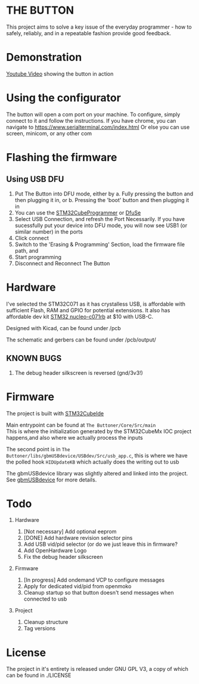 # THE BUTTON

This project aims to solve a key issue of the everyday programmer - how to safely, reliably, and in a repeatable fashion provide good feedback.

# Demonstration

[Youtube Video](https://www.youtube.com/shorts/mlwx9P0IeXQ) showing the button in action

# Using the configurator

The button will open a com port on your machine. To configure, simply connect to it and follow the instructions.
If you have chrome, you can navigate to https://www.serialterminal.com/index.html
Or else you can use screen, minicom, or any other com 

# Flashing the firmware
## Using USB DFU

1. Put The Button into DFU mode, either by
	a. Fully pressing the button and then plugging it in, or
	b. Pressing the 'boot' button and then plugging it in
2. You can use the [STM32CubeProgrammer](https://www.st.com/en/development-tools/stm32cubeprog.html) or [DfuSe](https://www.st.com/en/development-tools/stsw-stm32080.html)
3. Select USB Connection, and refresh the Port Necessarily. If you have sucessfully put your device into DFU mode, you will now see USB1 (or similar number) in the ports
4. Click connect
5. Switch to the 'Erasing & Programming' Section, load the firmware file path, and
6. Start programming
7. Disconnect and Reconnect The Button 

# Hardware

I've selected the STM32C071 as it has crystalless USB, is affordable with sufficient Flash, RAM and GPIO for potential extensions. It also has affordable dev kit [STM32 nucleo-c071rb](https://www.st.com/en/evaluation-tools/nucleo-c071rb.html) at $10 with USB-C.

Designed with Kicad, can be found under /pcb

The schematic and gerbers can be found under /pcb/output/

## KNOWN BUGS
1. The debug header silkscreen is reversed (gnd/3v3!)

# Firmware

The project is built with [STM32CubeIde](https://www.st.com/en/development-tools/stsw-stm32080.html)

Main entrypoint can be found at `The Buttoner/Core/Src/main` \
This is where the initialization generated by the STM32CubeMx IOC project happens,and also where we actually process the inputs

The second point is in `The Buttoner/libs/gbmUSBdevice/USBdev/Src/usb_app.c`, this is where we have the polled hook `HIDUpdateKB` which actually does the writing out to usb 

The gbmUSBdevice library was slightly altered and linked into the project. See [gbmUSBdevice](https://github.com/gbm-ii/gbmUSBdevice) for more details.

# Todo

1. Hardware
	1. [Not necessary] Add optional eeprom
	1. [DONE] Add hardware revision selector pins
	1. Add USB vid/pid selector (or do we just leave this in firmware?
	1. Add OpenHardware Logo 
	1. Fix the debug header silkscreen

1. Firmware
	1. [In progress] Add ondemand VCP to configure messages
	1. Apply for dedicated vid/pid from openmoko
	1. Cleanup startup so that button doesn't send messages when connected to usb

1. Project
	1. Cleanup structure 
	1. Tag versions


# License
The project in it's entirety is released under GNU GPL V3, a copy of which can be found in ./LICENSE
